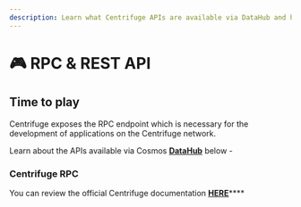 ```yaml
---
description: Learn what Centrifuge APIs are available via DataHub and how to use them
---
```


# 🎮 RPC & REST API

## Time to play

Centrifuge exposes the RPC endpoint which is necessary for the development of applications on the Centrifuge network.

Learn about the APIs available via Cosmos [**DataHub**](https://datahub.figment.io/sign_up?service=centrifuge) below -

### Centrifuge RPC

You can review the official Centrifuge documentation [**HERE**](https://developer.centrifuge.io/build/cent-chain/)\*\*\*\*

